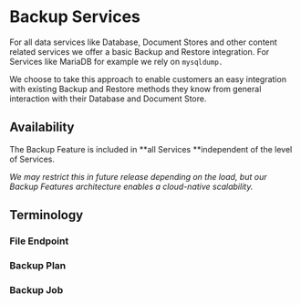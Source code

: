 # Backup Services

For all data services like Database, Document Stores and other content related services we offer a basic Backup and Restore integration. For Services like MariaDB for example we rely on `mysqldump.`

We choose to take this approach to enable customers an easy integration with existing Backup and Restore methods they know from general interaction with their Database and Document Store.

## Availability

The Backup Feature is included in **all Services **independent of the level of Services.

_We may restrict this in future release depending on the load, but our Backup Features architecture enables a cloud-native scalability._

## Terminology

### File Endpoint

### Backup Plan

### Backup Job



